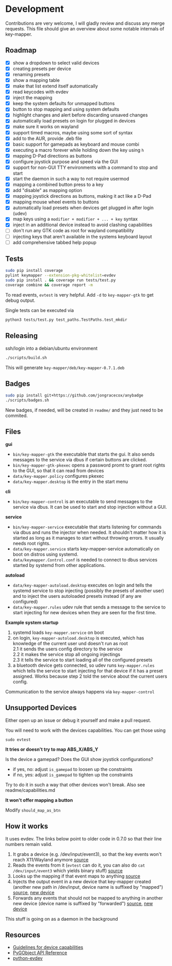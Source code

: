 # Development

Contributions are very welcome, I will gladly review and discuss any merge
requests. This file should give an overview about some notable internals of
key-mapper.

## Roadmap

- [x] show a dropdown to select valid devices
- [x] creating presets per device
- [x] renaming presets
- [x] show a mapping table
- [x] make that list extend itself automatically
- [x] read keycodes with evdev
- [x] inject the mapping
- [x] keep the system defaults for unmapped buttons
- [x] button to stop mapping and using system defaults
- [x] highlight changes and alert before discarding unsaved changes
- [x] automatically load presets on login for plugged in devices
- [x] make sure it works on wayland
- [x] support timed macros, maybe using some sort of syntax
- [x] add to the AUR, provide .deb file
- [x] basic support for gamepads as keyboard and mouse combi
- [x] executing a macro forever while holding down the key using `h`
- [x] mapping D-Pad directions as buttons
- [x] configure joystick purpose and speed via the GUI
- [x] support for non-GUI TTY environments with a command to stop and start
- [x] start the daemon in such a way to not require usermod
- [x] mapping a combined button press to a key
- [x] add "disable" as mapping option
- [x] mapping joystick directions as buttons, making it act like a D-Pad
- [x] mapping mouse wheel events to buttons
- [x] automatically load presets when devices get plugged in after login (udev)
- [x] map keys using a `modifier + modifier + ... + key` syntax
- [x] inject in an additional device instead to avoid clashing capabilities
- [ ] don't run any GTK code as root for wayland compatibility
- [ ] injecting keys that aren't available in the systems keyboard layout
- [ ] add comprehensive tabbed help popup

## Tests

```bash
sudo pip install coverage
pylint keymapper --extension-pkg-whitelist=evdev
sudo pip install . && coverage run tests/test.py
coverage combine && coverage report -m
```

To read events, `evtest` is very helpful. Add `-d` to `key-mapper-gtk`
to get debug output.

Single tests can be executed via

```bash
python3 tests/test.py test_paths.TestPaths.test_mkdir
```

## Releasing

ssh/login into a debian/ubuntu environment

```bash
./scripts/build.sh
```

This will generate `key-mapper/deb/key-mapper-0.7.1.deb`

## Badges

```bash
sudo pip install git+https://github.com/jongracecox/anybadge
./scripts/badges.sh
```

New badges, if needed, will be created in `readme/` and they
just need to be commited.

## Files

**gui**

- `bin/key-mapper-gtk` the executable that starts the gui. It also sends
  messages to the service via dbus if certain buttons are clicked.
- `bin/key-mapper-gtk-pkexec` opens a password promt to grant root rights
  to the GUI, so that it can read from devices
- `data/key-mapper.policy` configures pkexec
- `data/key-mapper.desktop` is the entry in the start menu

**cli**

- `bin/key-mapper-control` is an executable to send messages to the service
  via dbus. It can be used to start and stop injection without a GUI.

**service**

- `bin/key-mapper-service` executable that starts listening for
  commands via dbus and runs the injector when needed. It shouldn't matter how
  it is started as long as it manages to start without throwing errors. It
  usually needs root rights.
- `data/key-mapper.service` starts key-mapper-service automatically on boot
  on distros using systemd.
- `data/keymapper.Control.conf` is needed to connect to dbus services started
  by systemd from other applications.

**autoload**

- `data/key-mapper-autoload.desktop` executes on login and tells the systemd
  service to stop injecting (possibly the presets of another user) and to
  inject the users autoloaded presets instead (if any are configured)
- `data/key-mapper.rules` udev rule that sends a message to the service to
  start injecting for new devices when they are seen for the first time.

**Example system startup**

1. systemd loads `key-mapper.service` on boot
2. on login, `key-mapper-autoload.desktop` is executed, which has knowledge 
   of the current user und doesn't run as root  
   2.1 it sends the users config directory to the service  
   2.2 it makes the service stop all ongoing injectings  
   2.3 it tells the service to start loading all of the configured presets
3. a bluetooth device gets connected, so udev runs `key-mapper.rules` which
   tells the service to start injecting for that device if it has a preset
   assigned. Works because step 2 told the service about the current users
   config.

Communication to the service always happens via `key-mapper-control`

## Unsupported Devices

Either open up an issue or debug it yourself and make a pull request.

You will need to work with the devices capabilities. You can get those using

```
sudo evtest
```

**It tries or doesn't try to map ABS_X/ABS_Y**

Is the device a gamepad? Does the GUI show joystick configurations?

- if yes, no: adjust `is_gamepad` to loosen up the constraints
- if no, yes: adjust `is_gamepad` to tighten up the constraints

Try to do it in such a way that other devices won't break. Also see 
readme/capabilities.md

**It won't offer mapping a button**

Modify `should_map_as_btn`

## How it works

It uses evdev. The links below point to older code in 0.7.0 so that their
line numbers remain valid.

1. It grabs a device (e.g. /dev/input/event3), so that the key events won't reach X11/Wayland anymore [source](https://github.com/sezanzeb/key-mapper/blob/0.7.0/keymapper/injection/injector.py#L182)
2. Reads the events from it (`evtest` can do it, you can also do `cat /dev/input/event3` which yields binary stuff) [source](https://github.com/sezanzeb/key-mapper/blob/0.7.0/keymapper/injection/injector.py#L413)
3. Looks up the mapping if that event maps to anything [source](https://github.com/sezanzeb/key-mapper/blob/0.7.0/keymapper/injection/keycode_mapper.py#L421)
4. Injects the output event in a new device that key-mapper created (another new path in /dev/input, device name is suffixed by "mapped") [source](https://github.com/sezanzeb/key-mapper/blob/0.7.0/keymapper/injection/keycode_mapper.py#L227), [new device](https://github.com/sezanzeb/key-mapper/blob/0.7.0/keymapper/injection/injector.py#L324)
5. Forwards any events that should not be mapped to anything in another new device (device name is suffixed by "forwarded") [source](https://github.com/sezanzeb/key-mapper/blob/0.7.0/keymapper/injection/keycode_mapper.py#L232), [new device](https://github.com/sezanzeb/key-mapper/blob/0.7.0/keymapper/injection/injector.py#L342)

This stuff is going on as a daemon in the background

## Resources

- [Guidelines for device capabilities](https://www.kernel.org/doc/Documentation/input/event-codes.txt)
- [PyGObject API Reference](https://lazka.github.io/pgi-docs/)
- [python-evdev](https://python-evdev.readthedocs.io/en/stable/)
